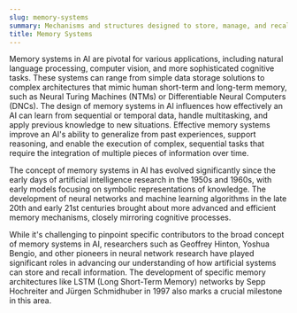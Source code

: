 ```yaml
---
slug: memory-systems
summary: Mechanisms and structures designed to store, manage, and recall information, enabling machines to learn from past experiences and perform complex tasks.
title: Memory Systems
---
```


Memory systems in AI are pivotal for various applications, including natural language processing, computer vision, and more sophisticated cognitive tasks. These systems can range from simple data storage solutions to complex architectures that mimic human short-term and long-term memory, such as Neural Turing Machines (NTMs) or Differentiable Neural Computers (DNCs). The design of memory systems in AI influences how effectively an AI can learn from sequential or temporal data, handle multitasking, and apply previous knowledge to new situations. Effective memory systems improve an AI's ability to generalize from past experiences, support reasoning, and enable the execution of complex, sequential tasks that require the integration of multiple pieces of information over time.

The concept of memory systems in AI has evolved significantly since the early days of artificial intelligence research in the 1950s and 1960s, with early models focusing on symbolic representations of knowledge. The development of neural networks and machine learning algorithms in the late 20th and early 21st centuries brought about more advanced and efficient memory mechanisms, closely mirroring cognitive processes.

While it's challenging to pinpoint specific contributors to the broad concept of memory systems in AI, researchers such as Geoffrey Hinton, Yoshua Bengio, and other pioneers in neural network research have played significant roles in advancing our understanding of how artificial systems can store and recall information. The development of specific memory architectures like LSTM (Long Short-Term Memory) networks by Sepp Hochreiter and Jürgen Schmidhuber in 1997 also marks a crucial milestone in this area.
